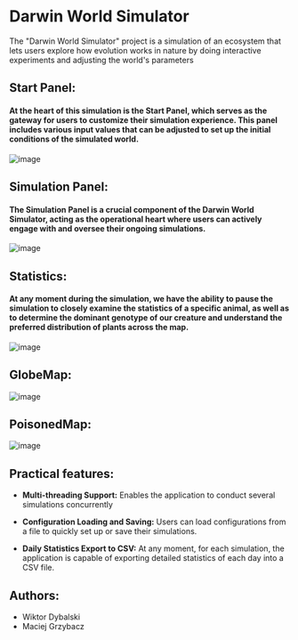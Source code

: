 # Darwin World Simulator

The "Darwin World Simulator" project is a simulation of an ecosystem that lets users explore how evolution works in nature by doing interactive experiments and adjusting the world's parameters


## Start Panel:

#### At the heart of this simulation is the Start Panel, which serves as the gateway for users to customize their simulation experience. This panel includes various input values that can be adjusted to set up the initial conditions of the simulated world.
![image](https://github.com/WiktorDybalski/PO_PROJEKT_DYBALSKI_GRZYBACZ/assets/115371134/0cafaf09-3dd0-4a66-96c4-c37d40fc5a11)

## Simulation Panel:

#### The Simulation Panel is a crucial component of the Darwin World Simulator, acting as the operational heart where users can actively engage with and oversee their ongoing simulations.
![image](https://github.com/WiktorDybalski/PO_PROJEKT_DYBALSKI_GRZYBACZ/assets/115371134/9c5d3c9a-9205-44a6-af5b-3a37f4fefac0)

## Statistics:

#### At any moment during the simulation, we have the ability to pause the simulation to closely examine the statistics of a specific animal, as well as to determine the dominant genotype of our creature and understand the preferred distribution of plants across the map.
![image](https://github.com/WiktorDybalski/PO_PROJEKT_DYBALSKI_GRZYBACZ/assets/115371134/4259c974-d928-48c7-ac39-932318c2dd8a)

## GlobeMap:
![image](https://github.com/WiktorDybalski/PO_PROJEKT_DYBALSKI_GRZYBACZ/assets/115371134/ceb75a38-f8ad-471c-a7d9-19ce768c6dd2)

## PoisonedMap:
![image](https://github.com/WiktorDybalski/PO_PROJEKT_DYBALSKI_GRZYBACZ/assets/115371134/44a0e219-45c6-4383-a340-2f2cb8c837a8)

## Practical features:

+ **Multi-threading Support:** Enables the application to conduct several simulations concurrently

+ **Configuration Loading and Saving:** Users can load configurations from a file to quickly set up or save their simulations.
  
+ **Daily Statistics Export to CSV:** At any moment, for each simulation, the application is capable of exporting detailed statistics of each day into a CSV file.

## Authors:
 - Wiktor Dybalski
 - Maciej Grzybacz
